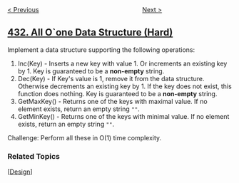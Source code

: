 <!--|This file generated by command(leetcode description); DO NOT EDIT.    |-->
<!--+----------------------------------------------------------------------+-->
<!--|@author    openset <openset.wang@gmail.com>                           |-->
<!--|@link      https://github.com/openset                                 |-->
<!--|@home      https://github.com/tonymontaro/leetcode-hints                        |-->
<!--+----------------------------------------------------------------------+-->

[< Previous](https://github.com/tonymontaro/leetcode-hints/tree/master/problems/encode-n-ary-tree-to-binary-tree "Encode N-ary Tree to Binary Tree")
　　　　　　　　　　　　　　　　
[Next >](https://github.com/tonymontaro/leetcode-hints/tree/master/problems/minimum-genetic-mutation "Minimum Genetic Mutation")

## [432. All O`one Data Structure (Hard)](https://leetcode.com/problems/all-oone-data-structure "全 O(1) 的数据结构")

<p>Implement a data structure supporting the following operations:</p>

<p>
<ol>
<li>Inc(Key) - Inserts a new key <Key> with value 1. Or increments an existing key by 1. Key is guaranteed to be a <b>non-empty</b> string.</li>
<li>Dec(Key) - If Key's value is 1, remove it from the data structure. Otherwise decrements an existing key by 1. If the key does not exist, this function does nothing. Key is guaranteed to be a <b>non-empty</b> string.</li>
<li>GetMaxKey() - Returns one of the keys with maximal value. If no element exists, return an empty string <code>""</code>.</li>
<li>GetMinKey() - Returns one of the keys with minimal value. If no element exists, return an empty string <code>""</code>.</li>
</ol>
</p>

<p>
Challenge: Perform all these in O(1) time complexity.
</p>

### Related Topics
  [[Design](https://github.com/tonymontaro/leetcode-hints/tree/master/tag/design/README.md)]
